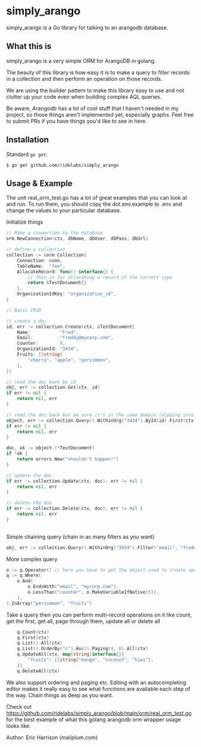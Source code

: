 # simply_arango

simply_arango is a Go library for talking to an arangodb database.

## What this is
simply_arango is a very simple ORM for ArangoDB in golang.

The beauty of this library is how easy it is to make a query to filter records in a collection and then perform an
operation on those records.

We are using the builder pattern to make this library easy to use and not clutter up your code even when building complex
AQL queries.


Be aware, Arangodb has a lot of cool stuff that I haven't needed in my project, so those
things aren't implemented yet, especially graphs. Feel free to submit PRs if you have things you'd like to see in here.


## Installation
Standard `go get`:
```
$ go get github.com/ridelabs/simply_arango
```

## Usage & Example
The unit real_orm_test.go has a lot of great examples that you can look at and run. To run them, you should copy the
dot.env.example to .env and change the values to your particular database.

Initialize things
```go
// Make a connection to the database
orm.NewConnection(ctx, dbName, dbUser, dbPass, dbUrl)

// define a collection
collection := &orm.Collection{
    Connection: conn,
    TableName:  "foo",
    AllocateRecord: func() interface{} {
        // This is for allocating a record of the correct type
        return &TestDocument{}
    },
    OrganizationIdKey: "organization_id",
}

// Basic CRUD

// create a doc
id, err := collection.Create(ctx, &TestDocument{
    Name:           "Fred",
    Email:          "freddy@mycorp.com",
    Counter:        0,
    OrganizationId: "3434",
    Fruits: []string{
        "cherry", "apple", "persimmon",
    },
})

// read the doc back by id
obj, err := collection.Get(ctx, id)
if err != nil {
    return nil, err
}

// read the doc back but be sure it's in the same domain (dipping into our Query abilities [see below])
object, err := collection.Query().WithinOrg("3434").ById(id).First(ctx)
if err != nil {
    return nil, err
}

doc, ok := object.(*TestDocument)
if !ok {
    return errors.New("shouldn't happen!")
}

// update the doc
if err := collection.Update(ctx, doc); err != nil {
    return nil, err
}

// delete the doc
if err := collection.Delete(ctx, doc); err != nil {
    return nil, err
}
 
```

Simple chaining query (chain in as many filters as you want)
```go
obj, err := collection.Query().WithinOrg("3434").Filter("email", "freddy@mycorp.com").First(ctx)

```

More complex query
```go
o := q.Operator() // here you have to get the object used to create operators for this more complex Where query
q := q.Where(
    o.And(
        o.EndsWith("email", "mycorp.com"),
        o.LessThan("counter", o.MakeVariableIfNative(5)),
    ),
).InArray("persimmon", "fruits")
```

Take a query then you can perform multi-record operations on it like count, get the first, get all, page through them, update all or delete all
```go
	q.Count(ctx)
	q.First(ctx)
	q.List().All(ctx)
	q.List().OrderBy("c").Asc().Paging(4, 0).All(ctx)
	q.UpdateAll(ctx, map[string]interface{}{
		"fruits": []string{"mango", "coconut", "kiwi"},
	})
	q.DeleteAll(ctx)
```

We also support ordering and paging etc. Editing with an autocompleting editor makes it really easy to see what functions are available each step of the way. Chain things as deep as you want.

Check out https://github.com/ridelabs/simply_arango/blob/main/orm/real_orm_test.go for the best example of what this golang arangodb orm wrapper usage looks like.


Author: Eric Harrison (mailplum.com)


